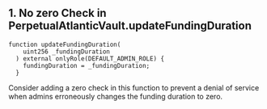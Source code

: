 ## 1. No zero Check in PerpetualAtlanticVault.updateFundingDuration
```
function updateFundingDuration(
    uint256 _fundingDuration
  ) external onlyRole(DEFAULT_ADMIN_ROLE) {
    fundingDuration = _fundingDuration;
  }
```
Consider adding a zero check in this function to prevent a denial of service when admins erroneously changes the funding duration to zero.